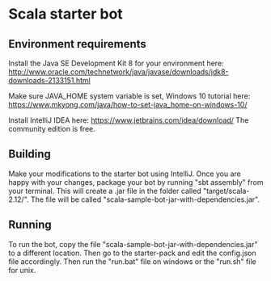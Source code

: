 # Scala starter bot

## Environment requirements

Install the Java SE Development Kit 8 for your environment here: http://www.oracle.com/technetwork/java/javase/downloads/jdk8-downloads-2133151.html

Make sure JAVA_HOME system variable is set, Windows 10 tutorial here: https://www.mkyong.com/java/how-to-set-java_home-on-windows-10/

Install IntelliJ IDEA here: https://www.jetbrains.com/idea/download/
The community edition is free.

## Building

Make your modifications to the starter bot using IntelliJ. Once you are happy with your changes, package your bot by running "sbt assembly" from your terminal.
This  will create a .jar file in the folder called "target/scala-2.12/". The file will be called "scala-sample-bot-jar-with-dependencies.jar".

## Running 

To run the bot, copy the file "scala-sample-bot-jar-with-dependencies.jar" to a different location. Then go to the starter-pack and edit the config.json file accordingly.
Then run the "run.bat" file on windows or the "run.sh" file for unix.